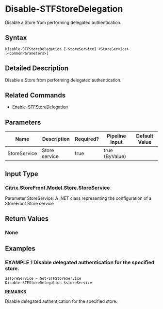 ﻿# Disable-STFStoreDelegation

Disable a Store from performing delegated authentication.

## Syntax

```
Disable-STFStoreDelegation [-StoreService] <StoreService> [<CommonParameters>]
```

## Detailed Description

Disable a Store from performing delegated authentication.

## Related Commands

* [Enable-STFStoreDelegation](Enable-STFStoreDelegation.md)

## Parameters

| Name   | Description | Required? | Pipeline Input | Default Value |
| --- | --- | --- | --- | --- |
|StoreService|Store service|true|true (ByValue)| |

## Input Type

### Citrix.StoreFront.Model.Store.StoreService

Parameter StoreService: A .NET class representing the configuration of a StoreFront Store service

## Return Values

### None

## Examples

### EXAMPLE 1 Disable delegated authentication for the specified store.

```
$storeService = Get-STFStoreService
Disable-STFStoreDelegation $storeService
```

**REMARKS**

Disable delegated authentication for the specified store.
